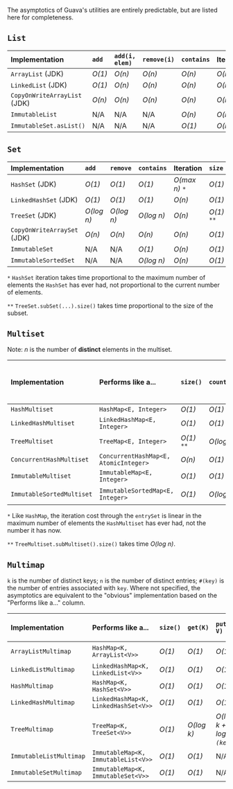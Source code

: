 The asymptotics of Guava's utilities are entirely predictable, but are listed here for completeness.

## `List`

| Implementation | `add` | `add(i, elem)` |  `remove(i)` | `contains` | Iteration | `size` |
|:---------------|:------|:---------------|:-------------|:-----------|:----------|:-------|
| `ArrayList` (JDK) | _O(1)_ | _O(n)_         | _O(n)_       | _O(n)_     | _O(n)_    | _O(1)_ |
| `LinkedList` (JDK) | _O(1)_ | _O(n)_         | _O(n)_       | _O(n)_     | _O(n)_    | _O(1)_ |
| `CopyOnWriteArrayList` (JDK) | _O(n)_ | _O(n)_         | _O(n)_       | _O(n)_     | _O(n)_    | _O(1)_ |
| `ImmutableList` | N/A   | N/A            | N/A          | _O(n)_     | _O(n)_    | _O(1)_ |
| `ImmutableSet.asList()` | N/A   | N/A            | N/A          | _O(1)_     | _O(n)_    | _O(1)_ |

## `Set`

| Implementation | `add` | `remove` | `contains` | Iteration | `size` |
|:---------------|:------|:---------|:-----------|:----------|:-------|
| `HashSet` (JDK) | _O(1)_ | _O(1)_   | _O(1)_     | _O(max n)_ `*` | _O(1)_ |
| `LinkedHashSet` (JDK) | _O(1)_ | _O(1)_   | _O(1)_     | _O(n)_    | _O(1)_ |
| `TreeSet` (JDK) | _O(log n)_ | _O(log n)_ | _O(log n)_ | _O(n)_    | _O(1)_ `**` |
| `CopyOnWriteArraySet` (JDK) | _O(n)_ | _O(n)_   | _O(n)_     | _O(n)_    | _O(1)_ |
| `ImmutableSet` | N/A   | N/A      | _O(1)_     | _O(n)_    | _O(1)_ |
| `ImmutableSortedSet` | N/A   | N/A      | _O(log n)_ | _O(n)_    | _O(1)_ |

`*` `HashSet` iteration takes time proportional to the maximum number of elements the `HashSet` has ever had, not proportional to the current number of elements.

`**` `TreeSet.subSet(...).size()` takes time proportional to the size of the subset.

## `Multiset`

Note: _n_ is the number of **distinct** elements in the multiset.

| Implementation | Performs like a... | `size()` | `count(E)` | `add(E, int)` | `remove(E, int)` | `setCount(E, int)` | Iterate through `entrySet()` or `elementSet()` |
|:---------------|:-------------------|:---------|:-----------|:--------------|:-----------------|:-------------------|:-----------------------------------------------|
| `HashMultiset` | `HashMap<E, Integer>` | _O(1)_   | _O(1)_     | _O(1)_        | _O(1)_           | _O(1)_             | _O(max n)_ `*`                                 |
| `LinkedHashMultiset` | `LinkedHashMap<E, Integer>` |  _O(1)_  | _O(1)_     | _O(1)_        | _O(1)_           | _O(1)_             | _O(n)_                                         |
| `TreeMultiset` | `TreeMap<E, Integer>` | _O(1)_ `**` | _O(log n)_ | _O(log n)_    | _O(log n)_       | _O(log n)_         | _O(n)_                                         |
| `ConcurrentHashMultiset` | `ConcurrentHashMap<E, AtomicInteger>` | _O(n)_   | _O(1)_     |  _O(1)_       | _O(1)_           |_O(1)_              | _O(n)_                                         |
| `ImmutableMultiset` | `ImmutableMap<E, Integer>` | _O(1)_   | _O(1)_     | _O(1)_        | _O(1)_           | _O(1)_             | _O(n)_                                         |
| `ImmutableSortedMultiset` | `ImmutableSortedMap<E, Integer>` | _O(1)_   | _O(log n)_ | _O(log n)_    | _O(log n)_       | _O(log n)_         | _O(n)_                                         |

`*` Like `HashMap`, the iteration cost through the `entrySet` is linear in the maximum number of elements the `HashMultiset` has ever had, not the number it has now.

`**` `TreeMultiset.subMultiset().size()` takes time _O(log n)_.

## `Multimap`

`k` is the number of distinct keys; `n` is the number of distinct entries; `#(key)` is the number of entries associated with `key`.  Where not specified, the asymptotics are equivalent to the "obvious" implementation based on the "Performs like a..." column.

| Implementation | Performs like a... | `size()` | `get(K)` | `put(K, V)` | `containsEntry(K, V)` | Iterate through `entries()` | Iterate through `asMap().entrySet()` |
|:---------------|:-------------------|:---------|:---------|:------------|:----------------------|:----------------------------|:-------------------------------------|
| `ArrayListMultimap` | `HashMap<K, ArrayList<V>>` | _O(1)_   | _O(1)_   | _O(1)_      | _O(`#(key)`)_         | _O(max k + n)_              | _O(max k)_                           |
| `LinkedListMultimap` | `LinkedHashMap<K, LinkedList<V>>` | _O(1)_   | _O(1)_   | _O(1)_      | _O(`#(key)`)_         | _O(n)_                      | _O(k)_                               |
| `HashMultimap` | `HashMap<K, HashSet<V>>` | _O(1)_   | _O(1)_   | _O(1)_      | _O(1)_                | _O(max n)_                  | _O(max k)_                           |
| `LinkedHashMultimap` | `LinkedHashMap<K, LinkedHashSet<V>>` | _O(1)_   |_O(1)_    |_O(1)_       | _O(1)_                | _O(n)_                      | _O(k)_                               |
| `TreeMultimap` | `TreeMap<K, TreeSet<V>>` | _O(1)_   | _O(log k)_ | _O(log k + log `#(key)`)_ | _O(log k + log `#(key)`)_ | _O(n)_                      | _O(k)_                               |
| `ImmutableListMultimap` | `ImmutableMap<K, ImmutableList<V>>` | _O(1)_   | _O(1)_   | N/A         | _O(#(key))_           | _O(n)_                      | _O(k)_                               |
| `ImmutableSetMultimap` | `ImmutableMap<K, ImmutableSet<V>>` | _O(1)_   | _O(1)_   | N/A         | _O(1)_                | _O(n)_                      | _O(k)_                               |
